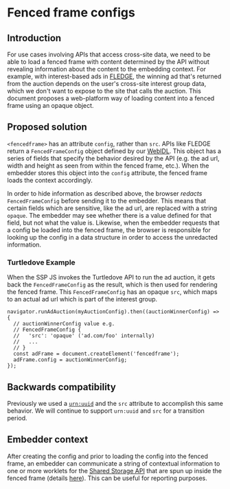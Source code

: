 # Fenced frame configs


## Introduction

For use cases involving APIs that access cross-site data, we need to be able to load a fenced frame with content determined by the API without revealing information about the content to the embedding context. For example, with interest-based ads in [FLEDGE](https://github.com/WICG/turtledove), the winning ad that's returned from the auction depends on the user's cross-site interest group data, which we don't want to expose to the site that calls the auction. This document proposes a web-platform way of loading content into a fenced frame using an opaque object.


## Proposed solution

`<fencedframe>` has an attribute `config`, rather than `src`. APIs like FLEDGE return a `FencedFrameConfig` object defined by our [WebIDL](https://wicg.github.io/fenced-frame/#fenced-frame-config-interface). This object has a series of fields that specify the behavior desired by the API (e.g. the ad url, width and height as seen from within the fenced frame, etc.). When the embedder stores this object into the `config` attribute, the fenced frame loads the context accordingly.
  
In order to hide information as described above, the browser _redacts_ `FencedFrameConfig` before sending it to the embedder. This means that certain fields which are sensitive, like the ad url, are replaced with a string `opaque`. The embedder may see whether there is a value defined for that field, but not what the value is. Likewise, when the embedder requests that a config be loaded into the fenced frame, the browser is responsible for looking up the config in a data structure in order to access the unredacted information.

  
### Turtledove Example

When the SSP JS invokes the Turtledove API to run the ad auction, it gets back the `FencedFrameConfig` as the result, which is then used for rendering the fenced frame. This `FencedFrameConfig` has an opaque `src`, which maps to an actual ad url which is part of the interest group.


```
navigator.runAdAuction(myAuctionConfig).then((auctionWinnerConfig) => {
  // auctionWinnerConfig value e.g.
  // FencedFrameConfig {
  //   'src': 'opaque' ('ad.com/foo' internally)
  //   ...
  // }
  const adFrame = document.createElement('fencedframe');
  adFrame.config = auctionWinnerConfig;
});
```

## Backwards compatibility
  
Previously we used a [`urn:uuid`](https://tools.ietf.org/html/rfc4122) and the `src` attribute to accomplish this same behavior. We will continue to support `urn:uuid` and `src` for a transition period.

## Embedder context

After creating the config and prior to loading the config into the fenced frame, an embedder can communicate a string of contextual information to one or more worklets for the [Shared Storage API](https://github.com/WICG/shared-storage) that are spun up inside the fenced frame (details [here](https://github.com/WICG/fenced-frame/blob/master/explainer/fenced_frame_config_context.md)). This can be useful for reporting purposes.
